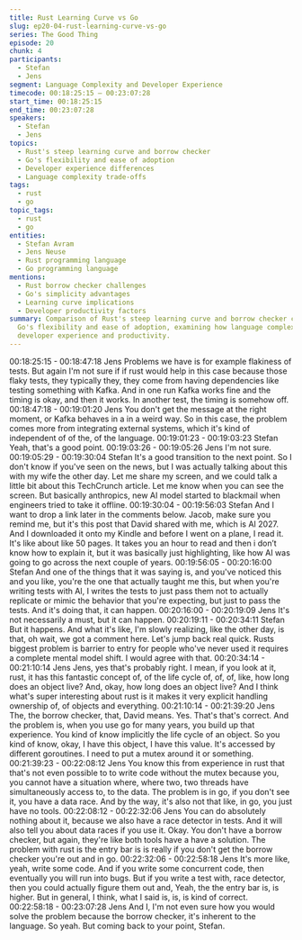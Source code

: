 ```yaml
---
title: Rust Learning Curve vs Go
slug: ep20-04-rust-learning-curve-vs-go
series: The Good Thing
episode: 20
chunk: 4
participants:
  - Stefan
  - Jens
segment: Language Complexity and Developer Experience
timecode: 00:18:25:15 – 00:23:07:28
start_time: 00:18:25:15
end_time: 00:23:07:28
speakers:
  - Stefan
  - Jens
topics:
  - Rust's steep learning curve and borrow checker
  - Go's flexibility and ease of adoption
  - Developer experience differences
  - Language complexity trade-offs
tags:
  - rust
  - go
topic_tags:
  - rust
  - go
entities:
  - Stefan Avram
  - Jens Neuse
  - Rust programming language
  - Go programming language
mentions:
  - Rust borrow checker challenges
  - Go's simplicity advantages
  - Learning curve implications
  - Developer productivity factors
summary: Comparison of Rust's steep learning curve and borrow checker complexity against
  Go's flexibility and ease of adoption, examining how language complexity affects
  developer experience and productivity.
---
```

00:18:25:15 - 00:18:47:18
Jens
Problems we have is for example flakiness of tests. But again I'm not sure if if rust would help in
this case because those flaky tests, they typically they, they come from having dependencies
like testing something with Kafka. And in one run Kafka works fine and the timing is okay, and
then it works. In another test, the timing is somehow off.
00:18:47:18 - 00:19:01:20
Jens
You don't get the message at the right moment, or Kafka behaves in a in a weird way. So in this
case, the problem comes more from integrating external systems, which it's kind of independent
of of the, of the language.
00:19:01:23 - 00:19:03:23
Stefan
Yeah, that's a good point.
00:19:03:26 - 00:19:05:26
Jens
I'm not sure.
00:19:05:29 - 00:19:30:04
Stefan
It's a good transition to the next point. So I don't know if you've seen on the news, but I was
actually talking about this with my wife the other day. Let me share my screen, and we could talk
a little bit about this TechCrunch article. Let me know when you can see the screen. But
basically anthropics, new AI model started to blackmail when engineers tried to take it offline.
00:19:30:04 - 00:19:56:03
Stefan
And I want to drop a link later in the comments below. Jacob, make sure you remind me, but it's
this post that David shared with me, which is AI 2027. And I downloaded it onto my Kindle and
before I went on a plane, I read it. It's like about like 50 pages. It takes you an hour to read and
then i don’t know how to explain it, but it was basically just highlighting, like how AI was going to
go across the next couple of years.
00:19:56:05 - 00:20:16:00
Stefan
And one of the things that it was saying is, and you've noticed this and you like, you're the one
that actually taught me this, but when you're writing tests with AI, I writes the tests to just pass
them not to actually replicate or mimic the behavior that you're expecting, but just to pass the
tests. And it's doing that, it can happen.
00:20:16:00 - 00:20:19:09
Jens
It's not necessarily a must, but it can happen.
00:20:19:11 - 00:20:34:11
Stefan
But it happens. And what it's like, I'm slowly realizing, like the other day, is that, oh wait, we got
a comment here. Let's jump back real quick. Rusts biggest problem is barrier to entry for people
who've never used it requires a complete mental model shift. I would agree with that.
00:20:34:14 - 00:21:10:14
Jens
Jens, yes that's probably right. I mean, if you look at it, rust, it has this fantastic concept of, of
the life cycle of, of, of, like, how long does an object live? And, okay, how long does an object
live? And I think what's super interesting about rust is it makes it very explicit handling
ownership of, of objects and everything.
00:21:10:14 - 00:21:39:20
Jens
The, the borrow checker, that, David means. Yes. That's that's correct. And the problem is, when
you use go for many years, you build up that experience. You kind of know implicitly the life
cycle of an object. So you kind of know, okay, I have this object, I have this value. It's accessed
by different goroutines. I need to put a mutex around it or something.
00:21:39:23 - 00:22:08:12
Jens
You know this from experience in rust that that's not even possible to to write code without the
mutex because you, you cannot have a situation where, where two, two threads have
simultaneously access to, to the data. The problem is in go, if you don't see it, you have a data
race. And by the way, it's also not that like, in go, you just have no tools.
00:22:08:12 - 00:22:32:06
Jens
You can do absolutely nothing about it, because we also have a race detector in tests. And it will
also tell you about data races if you use it. Okay. You don't have a borrow checker, but again,
they're like both tools have a have a solution. The problem with rust is the entry bar is is really if
you don't get the borrow checker you're out and in go.
00:22:32:06 - 00:22:58:18
Jens
It's more like, yeah, write some code. And if you write some concurrent code, then eventually
you will run into bugs. But if you write a test with, race detector, then you could actually figure
them out and, Yeah, the the entry bar is, is higher. But in general, I think, what I said is, is, is
kind of correct.
00:22:58:18 - 00:23:07:28
Jens
And I, I'm not even sure how you would solve the problem because the borrow checker, it's
inherent to the language. So yeah. But coming back to your point, Stefan.